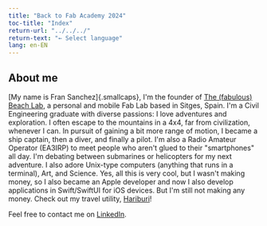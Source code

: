```yaml
---
title: "Back to Fab Academy 2024"
toc-title: "Index"
return-url: "../../../"
return-text: "← Select language"
lang: en-EN
---
```

## About me
[My name is Fran Sanchez]{.smallcaps}, I'm the founder of [The (fabulous) Beach Lab](http://beachlab.org), a personal and mobile Fab Lab based in Sitges, Spain. I'm a Civil Engineering graduate with diverse passions: I love adventures and exploration. I often escape to the mountains in a 4x4, far from civilization, whenever I can. In pursuit of gaining a bit more range of motion, I became a ship captain, then a diver, and finally a pilot. I'm also a Radio Amateur Operator (EA3IRP) to meet people who aren't glued to their "smartphones" all day. I'm debating between submarines or helicopters for my next adventure. I also adore Unix-type computers (anything that runs in a terminal), Art, and Science. Yes, all this is very cool, but I wasn't making money, so I also became an Apple developer and now I also develop applications in Swift/SwiftUI for iOS devices. But I'm still not making any money. Check out my travel utility, [Hariburi](https://apps.apple.com/us/app/hariburi/id1599749190)!

Feel free to contact me on [LinkedIn](https://www.linkedin.com/in/fsancheza/).



